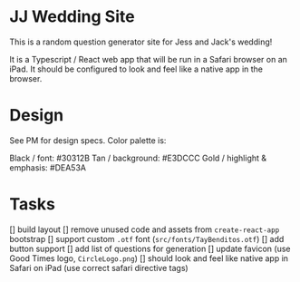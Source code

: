 # JJ Wedding Site

This is a random question generator site for Jess and Jack's wedding!

It is a Typescript / React web app that will be run in a Safari browser on an iPad.
It should be configured to look and feel like a native app in the browser.

# Design

See PM for design specs. Color palette is:

Black / font: #30312B
Tan / background: #E3DCCC
Gold / highlight & emphasis: #DEA53A

# Tasks

[] build layout
[] remove unused code and assets from `create-react-app` bootstrap
[] support custom `.otf` font (`src/fonts/TayBenditos.otf`)
[] add button support
[] add list of questions for generation
[] update favicon (use Good Times logo, `CircleLogo.png`)
[] should look and feel like native app in Safari on iPad (use correct safari directive tags)
